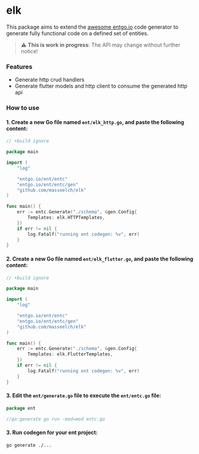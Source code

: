 # elk

This package aims to extend the [awesome entgo.io](https://github.com/ent/ent) code generator to generate fully functional code on a defined set of entities.

> :warning: **This is work in progress**: The API may change without further notice!
> 
### Features
- Generate http crud handlers 
- Generate flutter models and http client to consume the generated http api

### How to use

#### 1. Create a new Go file named `ent/elk_http.go`, and paste the following content:
```go
// +build ignore

package main

import (
	"log"

	"entgo.io/ent/entc"
	"entgo.io/ent/entc/gen"
	"github.com/masseelch/elk"
)

func main() {
	err := entc.Generate("./schema", &gen.Config{
		Templates: elk.HTTPTemplates,
	})
	if err != nil {
		log.Fatalf("running ent codegen: %v", err)
	}
}
```

#### 2. Create a new Go file named `ent/elk_flutter.go`, and paste the following content:
```go
// +build ignore

package main

import (
	"log"

	"entgo.io/ent/entc"
	"entgo.io/ent/entc/gen"
	"github.com/masseelch/elk"
)

func main() {
	err := entc.Generate("./schema", &gen.Config{
		Templates: elk.FlutterTemplates,
	})
	if err != nil {
		log.Fatalf("running ent codegen: %v", err)
	}
}
```

#### 3. Edit the `ent/generate.go` file to execute the `ent/entc.go` file:
```go
package ent

//go:generate go run -mod=mod entc.go
```

#### 3. Run codegen for your ent project:
```shell
go generate ./...
```
